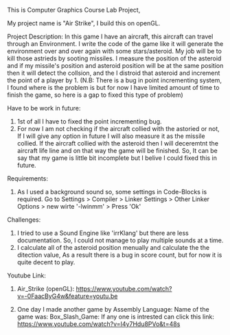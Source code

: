 This is Computer Graphics Course Lab Project, 

My project name is "Air Strike", I build this on openGL. 

Project Description:
In this game I have an aircraft, this aircraft can travel through an Environment. I write the 
code of the game like it will generate the environment over and over again with some 
stars/asteroid. My job will be to kill those astrieds by sooting missiles. I measure the position
of the asteroid and if my missile's position and asteroid position will be at the same position
then it will detect the collsion, and the I distroid that asteroid and increment the point of 
a player by 1. (N.B: There is a bug in point incrementing system, I found where is the problem is but
for now I have limited amount of time to finish the game, so here is a gap to fixed this type of problem)

Have to be work in future:
1) 1st of all I have to fixed the point incrementing bug.
2) For now I am not checking if the aircraft collied with the astoried or not, If I will give any
   option in future I will also measure it as the missile collied. If the aircraft collied with the
   asteroid then I will deceremtnt the aircraft life line and on that way the game will be finished.
   So, It can be say that my game is little bit incomplete but I belive I could fixed this in
   future.
   
 Requirements:
 1) As I used a background sound so, some settings in Code-Blocks is required. 
    Go to Settings > Compiler > Linker Settings > Other Linker Options > new wirte '-lwinmm' > Press 'Ok'
    
 Challenges:
 1) I tried to use a Sound Engine like 'irrKlang' but there are less documentation. So, I could not manage to play multiple sounds at a       time.
 2) I calculate all of the asteroid position menually and calculate the the ditection value, As a result there is a bug in score count,       but for now it is quite decent to play.
 
 Youtube Link:
 1) Air_Strike (openGL): https://www.youtube.com/watch?v=-0FaacByG4w&feature=youtu.be
 
 2) One day I made another game by Assembly Language: Name of the game was: Box_Slash_Game: If any one is intrested can click this link: https://www.youtube.com/watch?v=I4y7Hdu8PVo&t=48s

